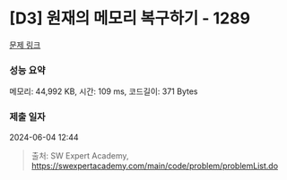# [D3] 원재의 메모리 복구하기 - 1289 

[문제 링크](https://swexpertacademy.com/main/code/problem/problemDetail.do?contestProbId=AV19AcoKI9sCFAZN) 

### 성능 요약

메모리: 44,992 KB, 시간: 109 ms, 코드길이: 371 Bytes

### 제출 일자

2024-06-04 12:44



> 출처: SW Expert Academy, https://swexpertacademy.com/main/code/problem/problemList.do